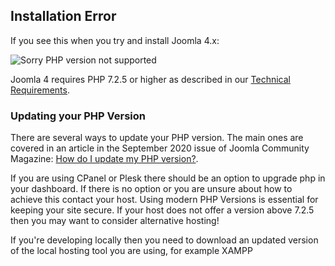 <!-- Filename: J4.x:Unsupported_PHP_Version / Display title: Unsupported PHP Version -->

## Installation Error

If you see this when you try and install Joomla 4.x:

![Sorry PHP version not supported](../../../en/images/problems/problems-unsupported-php-version.jpg)

Joomla 4 requires PHP 7.2.5 or higher as described in our
<a href="https://manual.joomla.org/docs/next/get-started/technical-requirements/"
rel="noreferrer noopener">Technical Requirements</a>.

### Updating your PHP Version

There are several ways to update your PHP version. The main ones are
covered in an article in the September 2020 issue of Joomla Community
Magazine: <a
href="https://magazine.joomla.org/all-issues/september-2020/how-do-i-update-my-php-version"
rel="noreferrer noopener">How do I
update my PHP version?</a>.

If you are using CPanel or Plesk there should be an option to upgrade php
in your dashboard. If there is no option or you are unsure about how to
achieve this contact your host. Using modern PHP Versions is essential
for keeping your site secure. If your host does not offer a version above
7.2.5 then you may want to consider alternative hosting!

If you're developing locally then you need to download an updated
version of the local hosting tool you are using, for example
XAMPP
